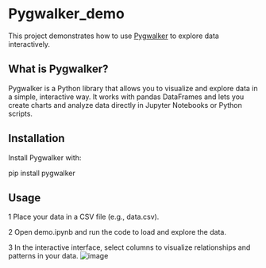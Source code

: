 # Pygwalker_demo

This project demonstrates how to use [Pygwalker](https://github.com/Kanaries/pygwalker) to explore data interactively.

## What is Pygwalker?

Pygwalker is a Python library that allows you to visualize and explore data in a simple, interactive way. It works with pandas DataFrames and lets you create charts and analyze data directly in Jupyter Notebooks or Python scripts.

## Installation

Install Pygwalker with:

pip install pygwalker


## Usage
1 Place your data in a CSV file (e.g., data.csv).

2 Open demo.ipynb and run the code to load and explore the data.

3 In the interactive interface, select columns to visualize relationships and patterns in your data.
![image](https://github.com/user-attachments/assets/b90b0cde-fe5b-4244-9088-716c6b6ff0f0)


